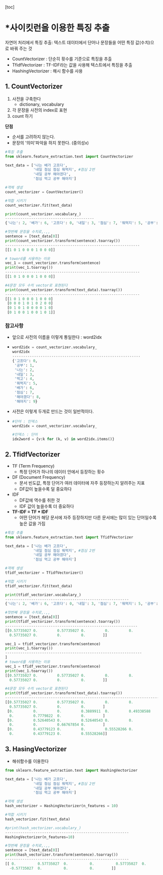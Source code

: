 [toc]

# *사이킷런을 이용한 특징 추출

자연어 처리에서 특징 추출: 텍스트 데이터에서 단어나 문장들을 어떤 특징 값(수치)으로 바꿔 주는 것

- CountVectorizer :  단순히 횟수를 기준으로 특징을 추출
- TfidfVectorizer : TF-IDF라는 값을 사용해 텍스트에서 특징을 추출
- HashingVectorizer : 해시 함수를 사용



## 1. CountVectorizer

1. 사전을 구축한다
   - dictionary, vocabulary
2. 각 문장을 사전의 index로 표현
3. count 하기



**단점**

- 순서를 고려하지 않는다.
- 문장의 '의미'파악을 하지 못한다. (중의성x)

```python
#특징 추줄
from sklearn.feature_extraction.text import CountVectorizer

text_data = ['나는 배가 고프다', 
             '내일 점심 점심 뭐먹지', #점심 2번 
             '내일 공부 해야겠다', 
             '점심 먹고 공부 해야지']
```

```python
#객체 생성
count_vectorizer = CountVectorizer()

#적합 시키기
count_vectorizer.fit(text_data)

print(count_vectorizer.vocabulary_)
-----------------------------------------
{'나는': 2, '배가': 6, '고프다': 0, '내일': 3, '점심': 7, '뭐먹지': 5, '공부': 1, '해야겠다': 8, '먹고': 4, '해야지': 9}
```

```python
#첫번째 문장을 수치로,.,,
sentence = [text_data[0]]
print(count_vectorizer.transform(sentence).toarray())
--------------------------------------------------------------
[[1 0 1 0 0 0 1 0 0 0]]
```

```python
# toword를 사용하는 이유
vec_1 = count_vectorizer.transform(sentence)
print(vec_1.toarray())
--------------------------------------------------------------
[[1 0 1 0 0 0 1 0 0 0]]
```

```python
#4문장 모두 수치 vector로 표현된다
print(count_vectorizer.transform(text_data).toarray())
--------------------------------------------------------------
[[1 0 1 0 0 0 1 0 0 0]
 [0 0 0 1 0 1 0 2 0 0]
 [0 1 0 1 0 0 0 0 1 0]
 [0 1 0 0 1 0 0 1 0 1]]
```



### 참고사항

- 앞으로 사전의 이름을 이렇게 통일한다 : word2idx

- ```python
  word2idx = count_vectorizer.vocabulary_
  word2idx
  -----------------------------------------------------------
  {'고프다': 0,
   '공부': 1,
   '나는': 2,
   '내일': 3,
   '먹고': 4,
   '뭐먹지': 5,
   '배가': 6,
   '점심': 7,
   '해야겠다': 8,
   '해야지': 9}
  ```

- 사전은 이렇게 두개로 만드는 것이 일반적이다.

- ```python
  #단어 : 인덱스
  word2idx = count_vectorizer.vocabulary_
  
  #인덱스 : 단어
  idx2word = {v:k for (k, v) in word2idx.items()}
  ```





## 2. TfidfVectorizer

- TF (Term Frequency)
  - 특정 단어가 하나의 데이터 안에서 등장하는 횟수
- DF (Document Frequency)
  - 문서 빈도값, 특정 단어가 여러 데이터에 자주 등장하는지 알려주는 지표
  - DF값이 높을수록 덜 중요하다
- IDF
  - DF값에 역수를 취한 것
  - IDF 값이 높을수록 더 중요하다
- **TF-IDF = TF * IDF**
  - 어떤 단어가 해당 문서에 자주 등장하지만 다른 문서에는 많이 있는 단어일수록 높은 값을 가짐

```python
#특징 추줄
from sklearn.feature_extraction.text import TfidfVectorizer

text_data = ['나는 배가 고프다', 
             '내일 점심 점심 뭐먹지', #점심 2번 
             '내일 공부 해야겠다', 
             '점심 먹고 공부 해야지']
```

```python
#객체 생성
tfidf_vectorizer = TfidfVectorizer()

#적합 시키기
tfidf_vectorizer.fit(text_data)

print(tfidf_vectorizer.vocabulary_)
---------------------------------------------------------
{'나는': 2, '배가': 6, '고프다': 0, '내일': 3, '점심': 7, '뭐먹지': 5, '공부': 1, '해야겠다': 8, '먹고': 4, '해야지': 9}
```

```python
#첫번째 문장을 수치로,.,,
sentence = [text_data[0]]
print(tfidf_vectorizer.transform(sentence).toarray())
-------------------------------------------------------------
[[0.57735027 0.         0.57735027 0.         0.         0.
  0.57735027 0.         0.         0.        ]]
```

```python
vec_1 = tfidf_vectorizer.transform(sentence)
print(vec_1.toarray())
---------------------------------------------------------------
]
# toword를 사용하는 이유
vec_1 = tfidf_vectorizer.transform(sentence)
print(vec_1.toarray())
[[0.57735027 0.         0.57735027 0.         0.         0.
  0.57735027 0.         0.         0.        ]]
```

```python
#4문장 모두 수치 vector로 표현된다
print(tfidf_vectorizer.transform(text_data).toarray())
-----------------------------------------------------------------------
[[0.57735027 0.         0.57735027 0.         0.         0.
  0.57735027 0.         0.         0.        ]
 [0.         0.         0.         0.3889911  0.         0.49338588
  0.         0.7779822  0.         0.        ]
 [0.         0.52640543 0.         0.52640543 0.         0.
  0.         0.         0.66767854 0.        ]
 [0.         0.43779123 0.         0.         0.55528266 0.
  0.         0.43779123 0.         0.55528266]]

```





## 3. HasingVectorizer

- 해쉬함수를 이용한다

```python
from sklearn.feature_extraction.text import HashingVectorizer
```

```python
text_data = ['나는 배가 고프다', 
             '내일 점심 점심 뭐먹지', #점심 2번 
             '내일 공부 해야겠다', 
             '점심 먹고 공부 해야지']
```

```python
#객체 생성
hash_vectorizer = HashingVectorizer(n_features = 10)

#적합 시키기
hash_vectorizer.fit(text_data)

#print(hash_vectorizer.vocabulary_)
---------------------------------------------------------
HashingVectorizer(n_features=10)
```

```python
#첫번째 문장을 수치로,.,,
sentence = [text_data[0]]
print(hash_vectorizer.transform(sentence).toarray())
---------------------------------------------------------
[[ 0.          0.57735027  0.          0.          0.57735027  0.
  -0.57735027  0.          0.          0.        ]]
```



